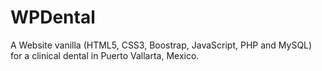 # WPDental
A Website vanilla (HTML5, CSS3, Boostrap, JavaScript, PHP and MySQL) for a clinical dental in Puerto Vallarta, Mexico.
